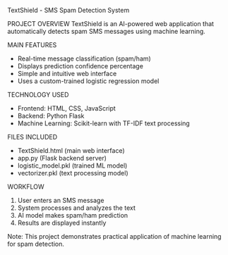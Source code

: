 TextShield - SMS Spam Detection System

PROJECT OVERVIEW
TextShield is an AI-powered web application that automatically detects spam SMS messages using machine learning.

MAIN FEATURES
- Real-time message classification (spam/ham)
- Displays prediction confidence percentage
- Simple and intuitive web interface
- Uses a custom-trained logistic regression model

TECHNOLOGY USED
- Frontend: HTML, CSS, JavaScript
- Backend: Python Flask
- Machine Learning: Scikit-learn with TF-IDF text processing

FILES INCLUDED
- TextShield.html (main web interface)
- app.py (Flask backend server)
- logistic_model.pkl (trained ML model) 
- vectorizer.pkl (text processing model)

WORKFLOW
1. User enters an SMS message
2. System processes and analyzes the text
3. AI model makes spam/ham prediction
4. Results are displayed instantly

Note: This project demonstrates practical application of machine learning for spam detection.
